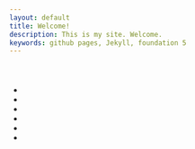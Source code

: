 ```yaml
---
layout: default
title: Welcome!
description: This is my site. Welcome.
keywords: github pages, Jekyll, foundation 5
---
```


<h1 class="mvl"></h1>

<div class="row">
	<div class="medium-9 large-7 small-centered column">
		<ul class="small-block-grid-2 medium-block-grid-3 stalk-me">
      <li><a href="http://twitter.com/heyamyton" class="twitter"><i class="fa fa-twitter"></i></a></li>
      <li><a href="http://github.com/amyton" class="github"><i class="fa fa-github"></i></a></li>
      <li><a href="https://plus.google.com/109585160527808684280" class="google-plus"><i class="fa fa-google-plus"></i></a></li>
      <li><a href="http://instagram.com/heyamyton" class="instagram"><i class="fa fa-instagram"></i></a></li>
      <li><a href="http://linkedin.com/in/amyton" class="linkedin"><i class="fa fa-linkedin"></i></a></li>
      <li><a href="http://facebook.com/amerbearz" class="facebook"><i class="fa fa-facebook"></i></a></li>
    </ul>
	</div>
</div>
